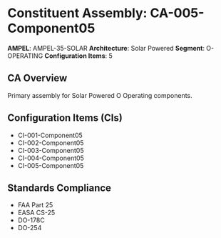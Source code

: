 # Constituent Assembly: CA-005-Component05

**AMPEL**: AMPEL-35-SOLAR
**Architecture**: Solar Powered
**Segment**: O-OPERATING
**Configuration Items**: 5

## CA Overview
Primary assembly for Solar Powered O Operating components.

## Configuration Items (CIs)
- CI-001-Component05
- CI-002-Component05
- CI-003-Component05
- CI-004-Component05
- CI-005-Component05

## Standards Compliance
- FAA Part 25
- EASA CS-25
- DO-178C
- DO-254
